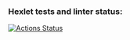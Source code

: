 ### Hexlet tests and linter status:
[![Actions Status](https://github.com/Soft4seo/devops-for-programmers-project-74/actions/workflows/hexlet-check.yml/badge.svg)](https://github.com/Soft4seo/devops-for-programmers-project-74/actions)